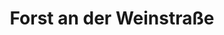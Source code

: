 ---
title: Forst an der Weinstraße
url: /forst-an-der-weinstrasse/
latitude: 49.426
longitude: 8.189
---